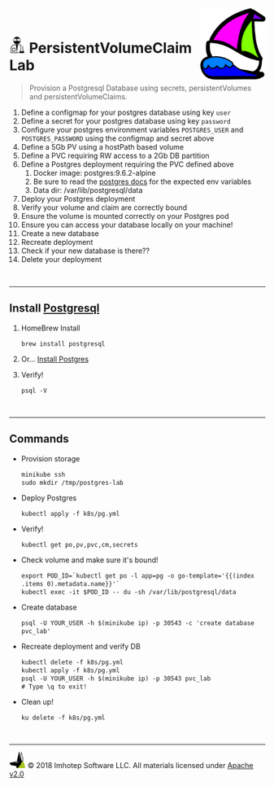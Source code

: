 <img src="../assets/k8sland.png" align="right" width="128" height="auto"/>

<br/>

# <img src="../assets/lab.png" width="32" height="auto"/> PersistentVolumeClaim Lab

> Provision a Postgresql Database using secrets, persistentVolumes and persistentVolumeClaims.

1. Define a configmap for your postgres database using key `user`
1. Define a secret for your postgres database using key `password`
1. Configure your postgres environment variables `POSTGRES_USER` and `POSTGRES_PASSWORD` using the configmap and secret above
1. Define a 5Gb PV using a hostPath based volume
1. Define a PVC requiring RW access to a 2Gb DB partition
1. Define a Postgres deployment requiring the PVC defined above
   1. Docker image: postgres:9.6.2-alpine
   2. Be sure to read the [postgres docs](https://hub.docker.com/_/postgres) for the expected env variables
   3. Data dir: /var/lib/postgresql/data
1. Deploy your Postgres deployment
1. Verify your volume and claim are correctly bound
1. Ensure the volume is mounted correctly on your Postgres pod
1. Ensure you can access your database locally on your machine!
1. Create a new database
1. Recreate deployment
1. Check if your new database is there??
1. Delete your deployment

<br/>

---
## Install [Postgresql](http://braumeister.org/formula/postgresql)

1. HomeBrew Install

   ```shell
   brew install postgresql
   ```

1. Or... [Install Postgres](https://www.postgresql.org/docs/9.3/static/tutorial-install.html)

1. Verify!

   ```shell
   psql -V
   ```

<br/>

---
## Commands

- Provision storage

  ```shell
  minikube ssh
  sudo mkdir /tmp/postgres-lab
  ```

- Deploy Postgres

  ```shell
  kubectl apply -f k8s/pg.yml
  ```

- Verify!

  ```shell
  kubectl get po,pv,pvc,cm,secrets
  ```

- Check volume and make sure it's bound!

  ```shell
  export POD_ID=`kubectl get po -l app=pg -o go-template='{{(index .items 0).metadata.name}}'`
  kubectl exec -it $POD_ID -- du -sh /var/lib/postgresql/data
  ```

- Create database

  ```shell
  psql -U YOUR_USER -h $(minikube ip) -p 30543 -c 'create database pvc_lab'
  ```

- Recreate deployment and verify DB

  ```shell
  kubectl delete -f k8s/pg.yml
  kubectl apply -f k8s/pg.yml
  psql -U YOUR_USER -h $(minikube ip) -p 30543 pvc_lab
  # Type \q to exit!
  ```

- Clean up!

  ```shell
  ku delete -f k8s/pg.yml
  ```

<br/>

---
<img src="../assets/imhotep_logo.png" width="32" height="auto"/> © 2018 Imhotep Software LLC.
All materials licensed under [Apache v2.0](http://www.apache.org/licenses/LICENSE-2.0)